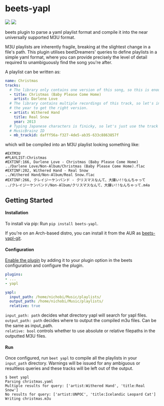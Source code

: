 # beets-yapl

<a href="https://aur.archlinux.org/packages/beets-yapl-git" alt="AUR package">
    <img src="https://img.shields.io/aur/version/beets-yapl-git" /></a>
<a href="https://pypi.org/project/beets-yapl/" alt="PyPI package">
    <img src="https://img.shields.io/pypi/v/beets-yapl" /></a>

beets plugin to parse a yaml playlist format and compile it into the near universally supported M3U format.

M3U playlists are inherently fragile, breaking at the slightest change in a file's path. This plugin utilises beetDreamers' queries to define playlists in a simple yaml format, where you can provide precisely the level of detail required to unambiguously find the song you're after.

A playlist can be written as:
```yaml
name: Christmas
tracks:
  # The library only contains one version of this song, so this is enough.
  - title: Christmas (Baby Please Come Home)
    artist: Darlene Love
  # The library contains multiple recordings of this track, so let's include
  # the year to get the right version.
  - artist: Withered Hand
    title: Real Snow
    year: 2013
  # Typing Japanese characters is finicky, so let's just use the track's
  # MusicBrainz ID
  - mb_trackid: dafff56a-f327-4de5-ab35-633c8863857f
```
which will be compiled into an M3U playlist looking something like:
```m3u
#EXTM3U
#PLAYLIST:Christmas
#EXTINF:166, Darlene Love - Christmas (Baby Please Come Home)
../Darlene Love/Non-Album/Christmas (Baby Please Come Home).flac
#EXTINF:202, Withered Hand - Real Snow
../Withered Hand/Non-Album/Real Snow.flac
#EXTINF:266, クレイジーケンバンド - クリスマスなんて、大嫌い!!なんちゃって
../クレイジーケンバンド/Non-Album/クリスマスなんて、大嫌い!!なんちゃって.m4a
```

## Getting Started

#### Installation

To install via pip: Run `pip install beets-yapl`.

If you're on an Arch-based distro, you can install it from the AUR as [beets-yapl-git](https://aur.archlinux.org/packages/beets-yapl-git). 

#### Configuration

[Enable the plugin](https://beets.readthedocs.io/en/latest/plugins/index.html#using-plugins) by adding it to your plugin option in the beets configuration and configure the plugin.
```yaml
plugins:
- ...
- yapl

yapl:
  input_path: /home/nichobi/Music/playlists/
  output_path: /home/nichobi/Music/playlists/
  relative: true
```

`input_path: path` decides what directory yapl will search for yapl files.  
`output_path: path` decides where to output the compiled m3u files. Can be the same as input_path.  
`relative: bool` controls whether to use absolute or relative filepaths in the outputted M3U files.

#### Run

Once configured, run `beet yapl` to compile all the playlists in your `input_path` directory. Warnings will be issued for any ambiguous or resultless queries and these tracks will be left out of the output.

```
$ beet yapl
Parsing christmas.yaml
Multiple results for query: ['artist:Withered Hand', 'title:Real Snow']
No results for query: ['artist:UNPOC', 'title:Icelandic Leopard Cat']
Writing christmas.m3u
```
